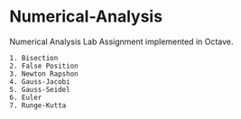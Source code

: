 # Numerical-Analysis
Numerical Analysis Lab Assignment implemented in Octave. 
```
1. Bisection
2. False Position
3. Newton Rapshon
4. Gauss-Jacobi
5. Gauss-Seidel
6. Euler 
7. Runge-Kutta
```
